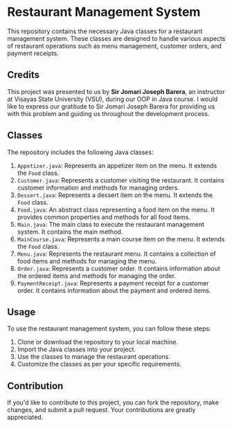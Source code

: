 # Restaurant Management System

This repository contains the necessary Java classes for a restaurant management system. These classes are designed to handle various aspects of restaurant operations such as menu management, customer orders, and payment receipts.

## Credits

This project was presented to us by **Sir Jomari Joseph Barera**, an instructor at Visayas State University (VSU), during our OOP in Java course. I would like to express our gratitude to Sir Jomari Joseph Barera for providing us with this problem and guiding us throughout the development process.

## Classes

The repository includes the following Java classes:

1. `Appetizer.java`: Represents an appetizer item on the menu. It extends the `Food` class.
2. `Customer.java`: Represents a customer visiting the restaurant. It contains customer information and methods for managing orders.
3. `Dessert.java`: Represents a dessert item on the menu. It extends the `Food` class.
4. `Food.java`: An abstract class representing a food item on the menu. It provides common properties and methods for all food items.
5. `Main.java`: The main class to execute the restaurant management system. It contains the main method.
6. `MainCourse.java`: Represents a main course item on the menu. It extends the `Food` class.
7. `Menu.java`: Represents the restaurant menu. It contains a collection of food items and methods for managing the menu.
8. `Order.java`: Represents a customer order. It contains information about the ordered items and methods for managing the order.
9. `PaymentReceipt.java`: Represents a payment receipt for a customer order. It contains information about the payment and ordered items.

## Usage

To use the restaurant management system, you can follow these steps:

1. Clone or download the repository to your local machine.
2. Import the Java classes into your project.
3. Use the classes to manage the restaurant operations.
4. Customize the classes as per your specific requirements.

## Contribution

If you'd like to contribute to this project, you can fork the repository, make changes, and submit a pull request. Your contributions are greatly appreciated.
